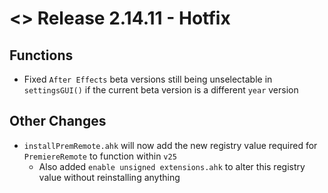 # <> Release 2.14.11 - Hotfix

## Functions
- Fixed `After Effects` beta versions still being unselectable in `settingsGUI()` if the current beta version is a different `year` version

## Other Changes
- `installPremRemote.ahk` will now add the new registry value required for `PremiereRemote` to function within `v25`
    - Also added `enable unsigned extensions.ahk` to alter this registry value without reinstalling anything